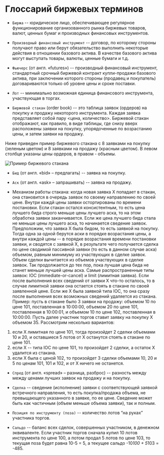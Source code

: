 # Глоссарий биржевых терминов

 - `Биржа` -- юридическое лицо, обеспечивающее регулярное функционирование организованного рынка биржевых товаров, валют, ценных бумаг и производных финансовых инструментов.

 - `Производный финансовый инструмент` -- договор, по которому стороны получают право или берут обязательство выполнить некоторые действия в отношении базового актива. В качестве базового актива могут выступать товары, валюты, ценные бумаги и т.д.

 - `Фьючерс` (от англ. «futures») -- производный финансовый инструмент, стандартный срочный биржевой контракт купли-продажи базового актива, при заключении которого стороны (продавец и покупатель) договариваются только об уровне цены и сроке поставки.

 - `Лот` -- минимально возможная единица финансового инструмента, участвующая в торгах.

 - `Биржевой стакан` (order book) -- это таблица заявок (ордеров) на покупку и продажу некоторого инструмента. Каждая заявка представляет собой пару <цена, количество>. Биржевой стакан отображают, как правило, в виде таблицы, где снизу вверх расположены заявки на покупку, упорядоченные по возрастанию цены, и затем заявки на продажу.

 Ниже приведен пример биржевого стакана с 8 заявками на покупку (зеленым цветом) и 8 заявками на продажу (красным цветом). В левом столбце указаны цены ордеров, в правом - объемы.

 ![Пример биржевого стакана](https://lh3.googleusercontent.com/-7zoLF19MUvg/VhuzYkV7XqI/AAAAAAAAAB4/aVn8CIDKaLQ/s0/order_book_example.png "Пример биржевого стакана")

 - `Бид` (от англ. «bid» – предлагать) -- заявка на покупку.

 - `Аск` (от англ. «ask» – запрашивать) -- заявка на продажу.

 - Механизм работы стакана: когда новая заявка X попадает в стакан, она становится в очередь заявок по своему направлению по своей цене. Внутри каждй цены заявки остортированы по времени постановки. Если стакан остался консистентным, то есть цена лучшего бида строго меньше цены лучшего аска, то на этом обработка заявки заканчивается. Если же цена лучшего бида стала не меньше цены лучшего аска, то начинается сведение заявок. Предположим, что заявка X была бидом, то есть заявкой на покупку. Тогда одна за одной берутся аски в порядке возрастания цены, а внутри каждой цены -- в порядке возрастания времени постановки заявки, и сводятся с заявкой X, в результате чего получается сделка по цене сводимой пассивной заявки (то есть в данном случае аска) объемом, равным минимуму из участвующих в сделке заявок. Объем сделки вычитается из объемов участвующих в сделке заявок. Так продолжается до тех пор, пока лучшая цена бида не станет меньше лучшей цены аска. Самые распространенные типы заявок: IOC (immediate-or-cancel) и limit (лимитная заявка). Если после выполнения всех сведений от заявки X что-то осталось, то в случае лимитной заявки она остается стоять в стакане по своей заявленной цене. Если же X была заявкой типа IOC, то она сразу после выполнения всех возможных сведений удаляется из стакана.
 Пример:
 пусть в стакане было 3 заявки на продажу: объемом 10 по цене 101, поставленная в 10:00:00, объемом 20 по цене 101, поставленная в 10:00:01, и объемом 10 по цене 102, поставленная в 10:00:00. Пусть далее участник торгов ставит заявку на покупку X объемом 35. Рассмотрим несколько вариантов:
 1) если X лимитная по цене 101, тогда произойдет 2 сделки объемами 10 и 20, и оставшиеся 5 лотов от X останутся стоять в стакане по цене 101.
 2) если X -- типа IOC по цене 101, то произойдет 2 сделки, а остаток X удалится из стакана.
 3) если X была с ценой 102, то произойдет 3 сделки объемами 10, 20 и 5 по ценам 101, 101 и 102, и от X ничего не останется.

 - `Спред` (от англ. «spread» – разница, разброс) -- разность между между ценами лучших заявок на продажу и на покупку.

 - `Сделка` -- сведение (исполнение) заявки с соответствующей заявкой встречного направления, то есть покупка/продажа объема, не превыщающего указанного в заявке, по ее цене. Сведение может быть как частичным (объем меньше объема заявки), так и полным.

 - `Позиция по инструменту (поза)` -- количество лотов “на руках” участника торгов.

 - `Сальдо` -- баланс всех сделок, совершенных участником, в денежном эквиваленте. Если участник торгов сначала купил 10 лотов инструмента по цене 100, а потом продал 5 лотов по цене 103, то текущая поза будет равна 10-5 = 5, а текущее сальдо -10*100 + 5*103 = -485.
 
